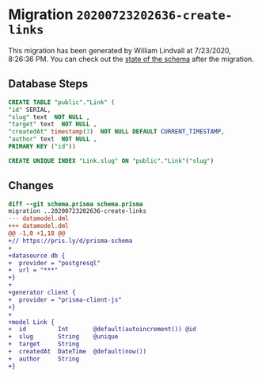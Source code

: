 # Migration `20200723202636-create-links`

This migration has been generated by William Lindvall at 7/23/2020, 8:26:36 PM.
You can check out the [state of the schema](./schema.prisma) after the migration.

## Database Steps

```sql
CREATE TABLE "public"."Link" (
"id" SERIAL,
"slug" text  NOT NULL ,
"target" text  NOT NULL ,
"createdAt" timestamp(3)  NOT NULL DEFAULT CURRENT_TIMESTAMP,
"author" text  NOT NULL ,
PRIMARY KEY ("id"))

CREATE UNIQUE INDEX "Link.slug" ON "public"."Link"("slug")
```

## Changes

```diff
diff --git schema.prisma schema.prisma
migration ..20200723202636-create-links
--- datamodel.dml
+++ datamodel.dml
@@ -1,0 +1,18 @@
+// https://pris.ly/d/prisma-schema
+
+datasource db {
+  provider = "postgresql"
+  url = "***"
+}
+
+generator client {
+  provider = "prisma-client-js"
+}
+
+model Link {
+  id         Int       @default(autoincrement()) @id
+  slug       String    @unique
+  target     String
+  createdAt  DateTime  @default(now())
+  author     String
+}
```


